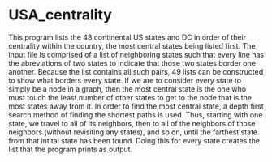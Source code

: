 # USA_centrality

This program lists the 48 continental US states and DC in order of their centrality within the country, the most central states being listed first. The input file is comprised of a list of neighboring states such that every line has the abreviations of two states to indicate that those two states border one another.  Because the list contains all such pairs, 49 lists can be constructed to show what borders every state.
If we are to consider every state to simply be a node in a graph, then the most central state is the one who must touch the least number of other states to get to the node that is the most states away from it.
In order to find the most central state, a depth first search method of finding the shortest paths is used.  Thus, starting with one state, we travel to all of its neighbors, then to all of the neighbors of those neighbors (without revisiting any states), and so on, until the farthest state from that intital state has been found.  Doing this for every state creates the list that the program prints as output.
